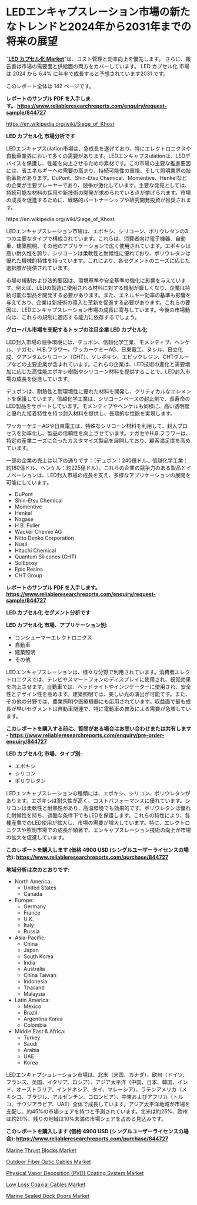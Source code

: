 <p><h1>LEDエンキャプスレーション市場の新たなトレンドと2024年から2031年までの将来の展望</h1></p><p>&ldquo;<strong><a href="https://www.reliableresearchreports.com/led-encapsulation-r844727?utm_campaign=107&utm_medium=9&utm_source=Github&utm_content=ia&utm_term=11102024&utm_id=led-encapsulation">LED カプセル化 Market</a></strong>&rdquo;は、コスト管理と効率向上を優先します。 さらに、報告書は市場の需要面と供給面の両方をカバーしています。 LED カプセル化 市場は 2024 から 6.4% に年率で成長すると予想されています2031 です。</p>
<p>このレポート全体は 142 ページです。</p>
<p><strong>レポートのサンプル PDF を入手します。&nbsp;<a href="https://www.reliableresearchreports.com/enquiry/request-sample/844727?utm_campaign=107&utm_medium=9&utm_source=Github&utm_content=ia&utm_term=11102024&utm_id=led-encapsulation">https://www.reliableresearchreports.com/enquiry/request-sample/844727</a></strong></p>
<p><a href="https://en.wikipedia.org/wiki/Siege_of_Khost?utm_campaign=107&utm_medium=9&utm_source=Github&utm_content=ia&utm_term=11102024&utm_id=led-encapsulation">https://en.wikipedia.org/wiki/Siege_of_Khost</a></p>
<p><strong>LED カプセル化 市場分析です</strong></p>
<p><p>LEDエンキャプスulation市場は、急成長を遂げており、特にエレクトロニクスや自動車業界において多くの需要があります。LEDエンキャプスulationは、LEDデバイスを保護し、性能を向上させるための素材です。この市場の主要な推進要因には、省エネルギーへの需要の高まり、持続可能性の重視、そして照明業界の技術革新があります。DuPont、Shin-Etsu Chemical、Momentive、Henkelなどの企業が主要プレーヤーであり、競争が激化しています。主要な発見としては、持続可能な材料の採用や新技術の開発が求められている点が挙げられます。市場の成長を促進するために、戦略的パートナーシップや研究開発投資が推奨されます。</p></p>
<p>https://en.wikipedia.org/wiki/Siege_of_Khost</p>
<p><p>LEDエンキャプスレーション市場は、エポキシ、シリコーン、ポリウレタンの3つの主要なタイプで構成されています。これらは、消費者向け電子機器、自動車、建築照明、その他のアプリケーションで広く使用されています。エポキシは高い耐久性を誇り、シリコーンは柔軟性と耐候性に優れており、ポリウレタンは優れた機械的特性を持っています。これにより、各セグメントのニーズに応じた選択肢が提供されています。</p><p>市場の規制および法的要因は、環境基準や安全基準の強化に影響を与えています。例えば、LEDの製造に使用される材料に対する規制が厳しくなり、企業は持続可能な製品を開発する必要があります。また、エネルギー効率の基準も影響を与えており、企業は新技術の導入と革新を促進する必要があります。これらの要因は、LEDエンキャプスレーション市場の成長に寄与しています。今後の市場動向は、これらの規制に適応する能力に依存するでしょう。</p></p>
<p><strong>グローバル市場を支配するトップの注目企業 LED カプセル化</strong></p>
<p><p>LED封入市場の競争環境には、デュポン、信越化学工業、モメンティブ、ヘンケル、ナガセ、H.B.フラワー、ワッカーケミーAG、日東電工、ヌシル、日立化成、クアンタムシリコーン（CHT）、ソレポキシ、エピックレジン、CHTグループなどの主要企業が含まれています。これらの企業は、LED技術の進化と需要増加に応じた高性能エポキシ樹脂やシリコーン材料を提供することで、LED封入市場の成長を促進しています。</p><p>デュポンは、耐熱性と耐環境性に優れた材料を開発し、クリティカルなエレメントを保護しています。信越化学工業は、シリコーンベースの封止剤で、長寿命のLED製品をサポートしています。モメンティブやヘンケルも同様に、高い透明度と優れた接着特性を持つ封入材料を提供し、長期的な性能を実現します。</p><p>ワッカーケミーAGや日東電工は、特殊なシリコーン材料を利用して、封入プロセスを効率化し、製品の信頼性を向上させています。ナガセやH.B.フラワーは、特定の産業ニーズに合ったカスタマイズ製品を展開しており、顧客満足度を高めています。</p><p>一部の企業の売上は以下の通りです：（デュポン：240億ドル、信越化学工業：約180億ドル、ヘンケル：約225億ドル）。これらの企業の競争力のある製品とイノベーションは、LED封入市場の成長を支え、多様なアプリケーションの展開を可能にしています。</p></p>
<p><ul><li>DuPont</li><li>Shin-Etsu Chemical</li><li>Momentive</li><li>Henkel</li><li>Nagase</li><li>H.B. Fuller</li><li>Wacker Chemie AG</li><li>Nitto Denko Corporation</li><li>Nusil</li><li>Hitachi Chemical</li><li>Quantum Silicones (CHT)</li><li>SolEpoxy</li><li>Epic Resins</li><li>CHT Group</li></ul></p>
<p><strong>レポートのサンプル PDF を入手します。 <a href="https://www.reliableresearchreports.com/enquiry/request-sample/844727?utm_campaign=107&utm_medium=9&utm_source=Github&utm_content=ia&utm_term=11102024&utm_id=led-encapsulation">https://www.reliableresearchreports.com/enquiry/request-sample/844727</a></strong></p>
<p><strong>LED カプセル化 セグメント分析です</strong></p>
<p><strong>LED カプセル化 市場、アプリケーション別:</strong></p>
<p><ul><li>コンシューマーエレクトロニクス</li><li>自動車</li><li>建築照明</li><li>その他</li></ul></p>
<p><p>LEDエンキャプスレーションは、様々な分野で利用されています。消費者エレクトロニクスでは、テレビやスマートフォンのディスプレイに使用され、視覚効果を向上させます。自動車では、ヘッドライトやインジケーターに使用され、安全性とデザイン性を高めます。建築照明では、美しい光の演出が可能です。また、その他の分野では、農業照明や医療機器にも応用されています。収益面で最も成長が早いセグメントは自動車関連で、特に電動車の普及による需要が急増しています。</p></p>
<p><strong>このレポートを購入する前に、質問がある場合はお問い合わせまたは共有します - <a href="https://www.reliableresearchreports.com/enquiry/pre-order-enquiry/844727?utm_campaign=107&utm_medium=9&utm_source=Github&utm_content=ia&utm_term=11102024&utm_id=led-encapsulation">https://www.reliableresearchreports.com/enquiry/pre-order-enquiry/844727</a></strong></p>
<p><strong>LED カプセル化 市場、タイプ別:</strong></p>
<p><ul><li>エポキシ</li><li>シリコン</li><li>ポリウレタン</li></ul></p>
<p><p>LEDエンキャプスレーションの種類には、エポキシ、シリコン、ポリウレタンがあります。エポキシは耐久性が高く、コストパフォーマンスに優れています。シリコンは柔軟性と耐熱性があり、高温環境でも効果的です。ポリウレタンは優れた耐候性を持ち、過酷な条件下でもLEDを保護します。これらの特性により、各種産業でのLED使用が拡大し、市場の需要が増大しています。特に、エレクトロニクスや照明市場での成長が顕著で、エンキャプスレーション技術の向上が市場の拡大を促進しています。</p></p>
<p><strong>このレポートを購入します (価格 4900 USD (シングルユーザーライセンスの場合): <a href="https://www.reliableresearchreports.com/purchase/844727?utm_campaign=107&utm_medium=9&utm_source=Github&utm_content=ia&utm_term=11102024&utm_id=led-encapsulation">https://www.reliableresearchreports.com/purchase/844727</a></strong></p>
<p><strong>地域分析は次のとおりです:</strong></p>
<p><ul>
    <li>
        North America:
        <ul>
            <li>United States</li>
            <li>Canada</li>
        </ul>
    </li>
    <li>
        Europe:
        <ul>
            <li>Germany</li>
            <li>France</li>
            <li>U.K.</li>
            <li>Italy</li>
            <li>Russia</li>
        </ul>
    </li>
    <li>
        Asia-Pacific:
        <ul>
            <li>China</li>
            <li>Japan</li>
            <li>South Korea</li>
            <li>India</li>
            <li>Australia</li>
            <li>China Taiwan</li>
            <li>Indonesia</li>
            <li>Thailand</li>
            <li>Malaysia</li>
        </ul>
    </li>
    <li>
        Latin America:
        <ul>
            <li>Mexico</li>
            <li>Brazil</li>
            <li>Argentina Korea</li>
            <li>Colombia</li>
        </ul>
    </li>
    <li>
        Middle East & Africa:
        <ul>
            <li>Turkey</li>
            <li>Saudi</li>
            <li>Arabia</li>
            <li>UAE</li>
            <li>Korea</li>
        </ul>
    </li>
    </ul></p>
<p><p>LEDエンキャプシュレーション市場は、北米（米国、カナダ）、欧州（ドイツ、フランス、英国、イタリア、ロシア）、アジア太平洋（中国、日本、韓国、インド、オーストラリア、インドネシア、タイ、マレーシア）、ラテンアメリカ（メキシコ、ブラジル、アルゼンチン、コロンビア）、中東およびアフリカ（トルコ、サウジアラビア、UAE）全体で成長しています。アジア太平洋地域が市場を支配し、約45%の市場シェアを持つと予測されています。北米は約25%、欧州は約20%、残りの地域は10%未満の市場シェアを占める見込みです。</p></p>
<p><strong>このレポートを購入します (価格 4900 USD (シングルユーザーライセンスの場合): <a href="https://www.reliableresearchreports.com/purchase/844727?utm_campaign=107&utm_medium=9&utm_source=Github&utm_content=ia&utm_term=11102024&utm_id=led-encapsulation">https://www.reliableresearchreports.com/purchase/844727</a></strong></p>
<p><p><a href="https://www.linkedin.com/pulse/marine-thrust-blocks-market-industry-landscape-growth-trajectories-luzyc?utm_campaign=107&utm_medium=9&utm_source=Github&utm_content=ia&utm_term=11102024&utm_id=led-encapsulation">Marine Thrust Blocks Market</a></p><p><a href="https://issuu.com/reportprime-2/docs/outdoor-fiber-optic-cables-market-s_f0c7749f0e38ed?utm_campaign=107&utm_medium=9&utm_source=Github&utm_content=ia&utm_term=11102024&utm_id=led-encapsulation">Outdoor Fiber Optic Cables Market</a></p><p><a href="https://www.linkedin.com/pulse/charting-future-comprehensive-analysis-global-physical-vapor-frtze?utm_campaign=107&utm_medium=9&utm_source=Github&utm_content=ia&utm_term=11102024&utm_id=led-encapsulation">Physical Vapor Deposition (PVD) Coating System Market</a></p><p><a href="https://issuu.com/reportprime-2/docs/low-loss-coaxial-cables-market-size_07162e823e625c?utm_campaign=107&utm_medium=9&utm_source=Github&utm_content=ia&utm_term=11102024&utm_id=led-encapsulation">Low Loss Coaxial Cables Market</a></p><p><a href="https://www.linkedin.com/pulse/how-regional-global-trends-shaping-marine-sealed-dock-doors-7tiic?utm_campaign=107&utm_medium=9&utm_source=Github&utm_content=ia&utm_term=11102024&utm_id=led-encapsulation">Marine Sealed Dock Doors Market</a></p></p>